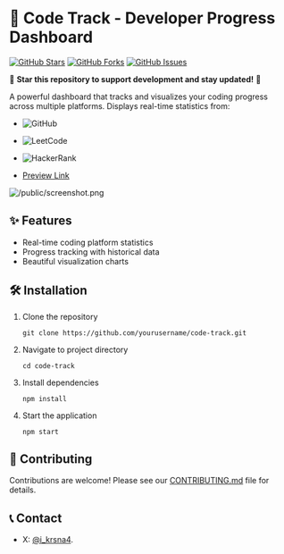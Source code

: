 # 🚀 Code Track - Developer Progress Dashboard

[![GitHub Stars](https://img.shields.io/github/stars/iShinzoo/Code-Track?style=social)](https://github.com/iShinzoo/Code-Track)
[![GitHub Forks](https://img.shields.io/github/forks/iShinzoo/Code-Track?style=social)](https://github.com/iShinzoo/Code-Track/fork)
[![GitHub Issues](https://img.shields.io/github/issues/iShinzoo/Code-Track)](https://github.com/iShinzoo/Code-Track/issues)

🌟 **Star this repository to support development and stay updated!** 🌟

A powerful dashboard that tracks and visualizes your coding progress across multiple platforms. Displays real-time statistics from:

- ![GitHub](https://img.shields.io/badge/GitHub-100000?style=flat&logo=github&logoColor=white)
- ![LeetCode](https://img.shields.io/badge/LeetCode-FFA116?style=flat&logo=leetcode&logoColor=black)
- ![HackerRank](https://img.shields.io/badge/HackerRank-00EA64?style=flat&logo=hackerrank&logoColor=white)

- [Preview Link](https://code-track-gamma.vercel.app/)

![/public/screenshot.png](https://github.com/iShinzoo/Code-Track/blob/main/codeTrackMock.png) 

## ✨ Features

- Real-time coding platform statistics
- Progress tracking with historical data
- Beautiful visualization charts

## 🛠️ Installation
1. Clone the repository
   ```
   git clone https://github.com/yourusername/code-track.git
   ```
2. Navigate to project directory
   ```
   cd code-track
   ```
3. Install dependencies
   ```
   npm install
   ```
4. Start the application
   ```
   npm start
   ```

## 🤝 Contributing
Contributions are welcome! Please see our [CONTRIBUTING.md](https://github.com/iShinzoo/Code-Track/blob/main/CONTRIBUTING.md) file for details.

## 📞 Contact
   - X: [@i_krsna4](https://x.com/i_krsna4).
